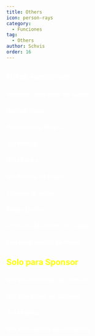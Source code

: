 ```yaml
---
title: Others
icon: person-rays
category:
  - Funciones
tag:
  - Others
author: Schvis
order: 16
---
```


## <span style='color:white;'>Otras Funciones:</span>
### <span style='color:white;'>Mostrar Indicador de Cofre</span>
### <span style='color:white;'>Activar Ojeo</span>
### <span style='color:white;'>Sin Pantalla Negra</span>
### <span style='color:white;'>Sin Niebla</span>
### <span style='color:white;'>Sin Hierba</span>
### <span style='color:white;'>Sin Niebla de Mapa</span>
### <span style='color:white;'>Paimon te sigue</span>
### <span style='color:white;'>Modo Delfín</span>
### <span style='color:white;'>Icono de Maestro de Juego</span>
### <span style='color:white;'>Desbloqueador de Menu</span>
## <span style='color:yellow;'>Solo para Sponsor</span>
### <span style='color:white;'>Sin Desenfoque de Cámara</span>
### <span style='color:white;'>Sin Vibración de Cámara</span>
### <span style='color:white;'>Sin Huellas</span>
### <span style='color:white;'>Sin Animación de Definitiva</span>
